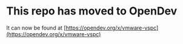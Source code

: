 # This repo has moved to OpenDev

It can now be found at [https://opendev.org/x/vmware-vspc](https://opendev.org/x/vmware-vspc)
